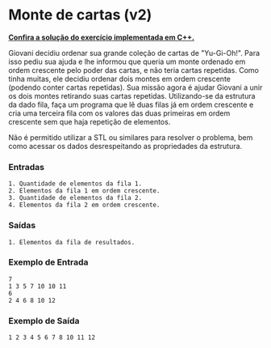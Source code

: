 # Monte de cartas (v2)

**[Confira a solução do exercício implementada em C++.](03.cpp)**

Giovani decidiu ordenar sua grande coleção de cartas de "Yu-Gi-Oh!". Para isso pediu sua ajuda e lhe informou que queria um monte ordenado em ordem crescente pelo poder das cartas, e não teria cartas repetidas. Como tinha muitas, ele decidiu ordenar dois montes em ordem crescente (podendo conter cartas repetidas). Sua missão agora é ajudar Giovani a unir os dois montes retirando suas cartas repetidas. Utilizando-se da estrutura da dado fila, faça um programa que lê duas filas já em ordem crescente e cria uma terceira fila com os valores das duas primeiras em ordem crescente sem que haja repetição de elementos.

Não é permitido utilizar a STL ou similares para resolver o problema, bem como acessar os dados desrespeitando as propriedades da estrutura.

### Entradas

```
1. Quantidade de elementos da fila 1.
2. Elementos da fila 1 em ordem crescente.
3. Quantidade de elementos da fila 2.
4. Elementos da fila 2 em ordem crescente.
```

### Saídas

```
1. Elementos da fila de resultados.
```

### Exemplo de Entrada

```
7
1 3 5 7 10 10 11
6
2 4 6 8 10 12
```

### Exemplo de Saída

```
1 2 3 4 5 6 7 8 10 11 12
```
